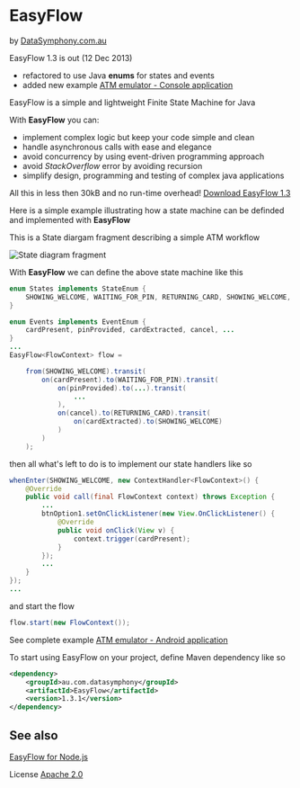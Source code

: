 EasyFlow
========
by [DataSymphony.com.au](http://datasymphony.com.au/)

EasyFlow 1.3 is out (12 Dec 2013)
* refactored to use Java **enums** for states and events
* added new example [ATM emulator - Console application](http://datasymphony.com.au/?wpdmact=process&did=OC5ob3RsaW5r)

EasyFlow is a simple and lightweight Finite State Machine for Java

With **EasyFlow** you can:
* implement complex logic but keep your code simple and clean
* handle asynchronous calls with ease and elegance
* avoid concurrency by using event-driven programming approach
* avoid *StackOverflow* error by avoiding recursion
* simplify design, programming and testing of complex java applications

All this in less then 30kB and no run-time overhead!
[Download EasyFlow 1.3](http://datasymphony.com.au/?wpdmact=process&did=Ny5ob3RsaW5r)

Here is a simple example illustrating how a state machine can be definded and implemented with **EasyFlow**

This is a State diargam fragment describing a simple ATM workflow

![State diagram fragment](http://datasymphony.com.au/wp-content/uploads/2013/04/atm_example.png)

With **EasyFlow** we can define the above state machine like this

```java
enum States implements StateEnum {
    SHOWING_WELCOME, WAITING_FOR_PIN, RETURNING_CARD, SHOWING_WELCOME, ...
}

enum Events implements EventEnum {
    cardPresent, pinProvided, cardExtracted, cancel, ...
}
...
EasyFlow<FlowContext> flow =

    from(SHOWING_WELCOME).transit(
        on(cardPresent).to(WAITING_FOR_PIN).transit(
            on(pinProvided).to(...).transit(
                ...
            ),
            on(cancel).to(RETURNING_CARD).transit(
                on(cardExtracted).to(SHOWING_WELCOME)
            )
        )
    );
```
then all what's left to do is to implement our state handlers like so
```java
whenEnter(SHOWING_WELCOME, new ContextHandler<FlowContext>() {
    @Override
    public void call(final FlowContext context) throws Exception {
        ...
        btnOption1.setOnClickListener(new View.OnClickListener() {
            @Override
            public void onClick(View v) {
                context.trigger(cardPresent);
            }
        });
        ...
    }
});
...
```
and start the flow
```java
flow.start(new FlowContext());
```
See complete example [ATM emulator - Android application](https://github.com/Beh01der/EasyFlow-example-AtmEmulator/blob/master/src/au/com/ds/ef/ae/AtmEmulator/MainActivity.java)

To start using EasyFlow on your project, define Maven dependency like so
```xml
<dependency>
    <groupId>au.com.datasymphony</groupId>
    <artifactId>EasyFlow</artifactId>
    <version>1.3.1</version>
</dependency>
```

## See also
[EasyFlow for Node.js](https://github.com/Beh01der/node-easy-flow)


License [Apache 2.0](http://www.apache.org/licenses/LICENSE-2.0.txt)
